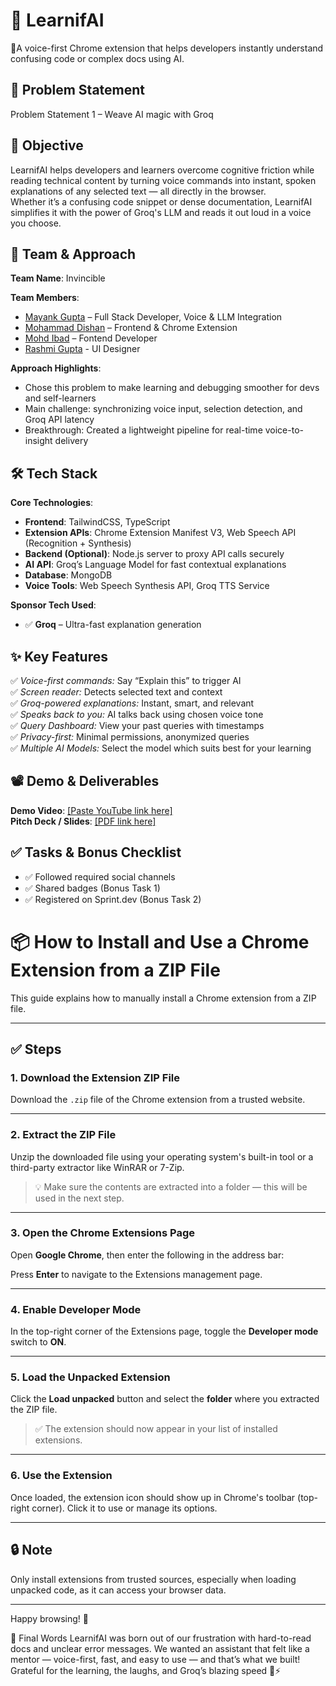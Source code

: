 # 🚀 LearnifAI
🧠A voice-first Chrome extension that helps developers instantly understand confusing code or complex docs using AI.

## 📌 Problem Statement
Problem Statement 1 – Weave AI magic with Groq

## 🎯 Objective
LearnifAI helps developers and learners overcome cognitive friction while reading technical content by turning voice commands into instant, spoken explanations of any selected text — all directly in the browser.  
Whether it’s a confusing code snippet or dense documentation, LearnifAI simplifies it with the power of Groq's LLM and reads it out loud in a voice you choose.

## 🧠 Team & Approach
**Team Name**: Invincible

**Team Members**:
- [Mayank Gupta](https://github.com/Mayank-704/) – Full Stack Developer, Voice & LLM Integration
- [Mohammad Dishan](https://github.com/MohammadDishan) – Frontend & Chrome Extension
- [Mohd Ibad](https://github.com/Ibafiyo) – Fontend Developer
- [Rashmi Gupta](https://github.com/Rashmi149) - UI Designer

**Approach Highlights**:
- Chose this problem to make learning and debugging smoother for devs and self-learners
- Main challenge: synchronizing voice input, selection detection, and Groq API latency
- Breakthrough: Created a lightweight pipeline for real-time voice-to-insight delivery

## 🛠️ Tech Stack
**Core Technologies**:
- **Frontend**: TailwindCSS, TypeScript
- **Extension APIs**: Chrome Extension Manifest V3, Web Speech API (Recognition + Synthesis)
- **Backend (Optional)**: Node.js server to proxy API calls securely
- **AI API**: Groq’s Language Model for fast contextual explanations
- **Database**: MongoDB
- **Voice Tools**: Web Speech Synthesis API, Groq TTS Service

**Sponsor Tech Used**:
- ✅ **Groq** – Ultra-fast explanation generation  

## ✨ Key Features
✅ *Voice-first commands:* Say “Explain this” to trigger AI  
✅ *Screen reader:* Detects selected text and context  
✅ *Groq-powered explanations:* Instant, smart, and relevant  
✅ *Speaks back to you:* AI talks back using chosen voice tone  
✅ *Query Dashboard:* View your past queries with timestamps  
✅ *Privacy-first:* Minimal permissions, anonymized queries  
✅ *Multiple AI Models:* Select the model which suits best for your learning 

## 📽️ Demo & Deliverables
**Demo Video**: [[Paste YouTube link here]](https://youtu.be/OVA4UewnzHs)  
**Pitch Deck / Slides**: [[PDF link here]](https://www.canva.com/design/DAGk-drvhoU/cz3rRf7OkNcc1c7UaT2Rnw/view?utm_content=DAGk-drvhoU&utm_campaign=designshare&utm_medium=link2&utm_source=uniquelinks&utlId=h130f6fe5aa)

## ✅ Tasks & Bonus Checklist
- ✅ Followed required social channels  
- ✅ Shared badges (Bonus Task 1)  
- ✅ Registered on Sprint.dev (Bonus Task 2)

# 📦 How to Install and Use a Chrome Extension from a ZIP File

This guide explains how to manually install a Chrome extension from a ZIP file.

---

## ✅ Steps

### 1. Download the Extension ZIP File
Download the `.zip` file of the Chrome extension from a trusted website.

---

### 2. Extract the ZIP File
Unzip the downloaded file using your operating system's built-in tool or a third-party extractor like WinRAR or 7-Zip.

> 💡 Make sure the contents are extracted into a folder — this will be used in the next step.

---


### 3. Open the Chrome Extensions Page
Open **Google Chrome**, then enter the following in the address bar:


Press **Enter** to navigate to the Extensions management page.


---

### 4. Enable Developer Mode
In the top-right corner of the Extensions page, toggle the **Developer mode** switch to **ON**.


---

### 5. Load the Unpacked Extension
Click the **Load unpacked** button and select the **folder** where you extracted the ZIP file.

> ✅ The extension should now appear in your list of installed extensions.

---

### 6. Use the Extension
Once loaded, the extension icon should show up in Chrome's toolbar (top-right corner). Click it to use or manage its options.


---

## 🔒 Note
Only install extensions from trusted sources, especially when loading unpacked code, as it can access your browser data.

---

Happy browsing! 🚀

🏁 Final Words
LearnifAI was born out of our frustration with hard-to-read docs and unclear error messages. We wanted an assistant that felt like a mentor — voice-first, fast, and easy to use — and that’s what we built!
Grateful for the learning, the laughs, and Groq’s blazing speed 🤖⚡

